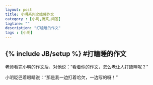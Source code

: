 ```yaml
---
layout: post
title: 小明系列之瞌睡作文
category : [小明,搞笑,问答]
tagline: ""
description: "打瞌睡的作文"
tags : [小明]
---
```

{% include JB/setup %}
#打瞌睡的作文
---
老师看完小明的作文后，对他说：“看着你的作文，怎么老让人打瞌睡呢？”
<!--break-->
小明眨巴着眼睛说：“那是我一边打着哈欠，一边写的呀！”